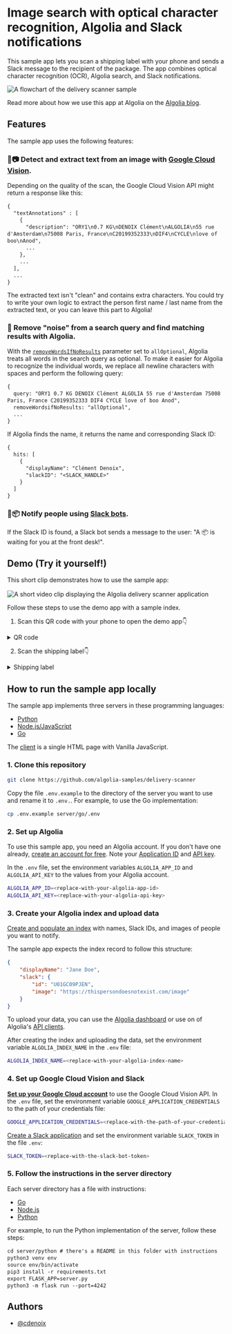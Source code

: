 # Image search with optical character recognition, Algolia and Slack notifications

This sample app lets you scan a shipping label with your phone and sends a Slack message to the recipient of the package. The app combines optical character recognition (OCR), Algolia search, and Slack notifications. 

![A flowchart of the delivery scanner sample](https://blog-api.algolia.com/wp-content/uploads/2019/05/diagram-algo-package.jpg)

Read more about how we use this app at Algolia on the [Algolia blog](https://www.algolia.com/blog/engineering/simplifying-parcel-delivery-algolia/).

## Features

The sample app uses the following features:

### 📱📷 Detect and extract text from an image with [Google Cloud Vision](https://cloud.google.com/vision).

Depending on the quality of the scan, the Google Cloud Vision API might return a response like this: 
   
```
{
  "textAnnotations" : [
    {
      "description": "ORY1\n0.7 KG\nDENOIX Clément\nALGOLIA\n55 rue d'Amsterdam\n75008 Paris, France\nC20199352333\nDIF4\nCYCLE\nlove of boo\nAnod",
      ...
    },
    ...
  ],
  ...
}
```

The extracted text isn't "clean" and contains extra characters. You could try to write your own logic to extract the person first name / last name from the extracted text, or you can leave this part to Algolia!

### 🔎 Remove "noise" from a search query and find matching results with Algolia.

With the [`removeWordsIfNoResults`](https://www.algolia.com/doc/api-reference/api-parameters/removeWordsIfNoResults/) parameter set to `allOptional`, Algolia treats all words in the search query as optional. To make it easier for Algolia to recognize the individual words, we replace all newline characters with spaces and perform the following query:
  
```
{
  query: "ORY1 0.7 KG DENOIX Clément ALGOLIA 55 rue d'Amsterdam 75008 Paris, France C20199352333 DIF4 CYCLE love of boo Anod",
  removeWordsifNoResults: "allOptional",
  ...
}
```
  
If Algolia finds the name, it returns the name and corresponding Slack ID:
  
```
{
  hits: [
    {
      "displayName": "Clément Denoix",
      "slackID": "<SLACK_HANDLE>"
    }
  ]
}
```
   
### 💌📦 Notify people using [Slack bots](https://slack.com/help/articles/115005265703-Create-a-bot-for-your-workspace).

If the Slack ID is found, a Slack bot sends a message to the user: "A :package: is waiting for you at the front desk!".

## Demo (Try it yourself!)

This short clip demonstrates how to use the sample app:

<img src="demo/demo.gif?raw=true" alt="A short video clip displaying the Algolia delivery scanner application" align="center">

Follow these steps to use the demo app with a sample index.

1. Scan this QR code with your phone to open the demo app👇

<details>
  <summary>QR code</summary>
  <img src="demo/qr_code.png?raw=true" alt="A QR code to access the Algolia shipping label scanner application" align="center">
</details>

2. Scan the shipping label👇

<details>
  <summary>Shipping label</summary>
  <img src="demo/parcel-label.jpg?raw=true" alt="A picture of a parcel" align="center">
</details>

## How to run the sample app locally

The sample app implements three servers in these programming languages: 

- [Python](server/python)
- [Node.js/JavaScript](server/node)
- [Go](server/go)

The [client](client) is a single HTML page with Vanilla JavaScript.

### 1. Clone this repository

```bash
git clone https://github.com/algolia-samples/delivery-scanner
```

Copy the file `.env.example` to the directory of the server you want to use and rename it to `.env.`.
For example, to use the Go implementation:

```bash
cp .env.example server/go/.env
```

### 2. Set up Algolia

To use this sample app, you need an Algolia account. If you don't have one already, [create an account for free](https://www.algolia.com/users/sign-up). Note your [Application ID](https://deploy-preview-5789--algolia-docs.netlify.app/doc/guides/sending-and-managing-data/send-and-update-your-data/how-to/importing-with-the-api/#application-id) and [API key](https://deploy-preview-5789--algolia-docs.netlify.app/doc/guides/sending-and-managing-data/send-and-update-your-data/how-to/importing-with-the-api/#application-id).

In the `.env` file, set the environment variables `ALGOLIA_APP_ID` and `ALGOLIA_API_KEY` to the values from your Algolia account.

```bash
ALGOLIA_APP_ID=<replace-with-your-algolia-app-id>
ALGOLIA_API_KEY=<replace-with-your-algolia-api-key>
```

### 3. Create your Algolia index and upload data

[Create and populate an index](https://www.algolia.com/doc/guides/sending-and-managing-data/prepare-your-data/)
with names, Slack IDs, and images of people you want to notify.

The sample app expects the index record to follow this structure:
```json
{
    "displayName": "Jane Doe",
    "slack": {
        "id": "U01GC09PJEN",
        "image": "https://thispersondoesnotexist.com/image"
    }
}
```

To upload your data, you can use the [Algolia dashboard](https://www.algolia.com/doc/guides/sending-and-managing-data/send-and-update-your-data/how-to/importing-from-the-dashboard/) or use on of Algolia's [API clients](https://www.algolia.com/developers/#integrations).

After creating the index and uploading the data, set the environment variable `ALGOLIA_INDEX_NAME` in the `.env` file:

```bash
ALGOLIA_INDEX_NAME=<replace-with-your-algolia-index-name>
```

### 4. Set up Google Cloud Vision and Slack

[**Set up your Google Cloud account**](https://cloud.google.com/vision/docs/ocr) to use the Google Cloud Vision API.
In the `.env` file, set the environment variable `GOOGLE_APPLICATION_CREDENTIALS` to the path of your credentials file:

```bash
GOOGLE_APPLICATION_CREDENTIALS=<replace-with-the-path-of-your-credentials-file>
```

[Create a Slack application](https://slack.com/help/articles/115005265703-Create-a-bot-for-your-workspace) and set the environment variable `SLACK_TOKEN` in the file `.env`:

```bash
SLACK_TOKEN=<replace-with-the-slack-bot-token>
```

### 5. Follow the instructions in the server directory 

Each server directory has a file with instructions: 

- [Go](server/go/README)
- [Node.js](server/node/README)
- [Python](server/python/README)

For example, to run the Python implementation of the server, follow these steps:

```
cd server/python # there's a README in this folder with instructions
python3 venv env
source env/bin/activate
pip3 install -r requirements.txt
export FLASK_APP=server.py
python3 -m flask run --port=4242
```

## Authors

- [@cdenoix](https://twitter.com/cdenoix)
